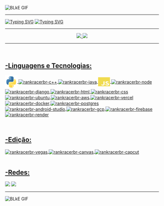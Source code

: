 <img src="https://github.com/user-attachments/assets/81be5ec2-1871-4715-8309-328bb09cf55e" alt="BLkE GIF" width="1000" height="150">

<hr />

<p> 
    <a href="https://git.io/typing-svg"><img src="https://readme-typing-svg.herokuapp.com?font=Fira+Code&pause=1000&color=11C4F7&width=435&lines=Ol%C3%A1%2C+sou+Augusto+Pontes;Desenvolvedor+de+Software;" alt="Typing SVG" /></a>
    <a href="https://git.io/typing-svg"><img src="https://readme-typing-svg.herokuapp.com?font=Fira+Code&pause=1000&color=73F7F6&width=435&lines=Hello%2C+I'm+Augusto+Pontes;Software+Developer;" alt="Typing SVG" /></a>
 </p>

<hr />

<div align="center">
  <a href="https://github.com/RankracerBR">
  <img height="180em" src="https://github-readme-stats.vercel.app/api?username=RankracerBR&show_icons=true&theme=rose_pine&include_all_commits=true&count_private=true"/>
  <img height="180em" src="https://github-readme-stats.vercel.app/api/top-langs/?username=RankracerBR&layout=compact&langs_count=7&theme=rose_pine"/>
</div>

<hr />

<div style="display: inline_block"><br>
  <h2>-Linguagens e Tecnologias: </h2>
  <img align="center" alt="rankracerbr-phyton" height="45" width="40" src="https://raw.githubusercontent.com/devicons/devicon/master/icons/python/python-original.svg">
  <img align="center" alt="rankracerbr-c++" height="36" width="35" src="https://upload.wikimedia.org/wikipedia/commons/3/32/C%2B%2B_logo.png">
  <img align ="center" alt="rankracerbr-java" height="45" width="40" src="https://imgs.search.brave.com/0CM6gcTONyzFIOn1ysOfQ6ZwvC8_EiRKrSLqbOVCzoc/rs:fit:860:0:0/g:ce/aHR0cHM6Ly9hc3Nl/dHMuc3RpY2twbmcu/Y29tL2ltYWdlcy81/ODQ4MDk3OWNlZjEw/MTRjMGI1ZTQ5MDEu/cG5n">
  <img align="center" alt="rankracerbr-Js" height="30" width="40" src="https://raw.githubusercontent.com/devicons/devicon/master/icons/javascript/javascript-plain.svg">
  <img align ="center" alt="rankracerbr-node" height="30" width="45" src="https://upload.wikimedia.org/wikipedia/commons/thumb/d/d9/Node.js_logo.svg/2560px-Node.js_logo.svg.png">
  <img align="center" alt="rankracerbr-django" height="40" width="35" src="https://brandslogos.com/wp-content/uploads/images/large/django-logo.png">
  <img align="center" alt="rankracerbr-html" height="33" width="35" src="https://logodownload.org/wp-content/uploads/2016/10/html5-logo-10.png">
  <img align="center" alt="rankracerbr-css" height="35" width="39" src="https://logospng.org/download/css-3/logo-css-3-2048.png">
  <img align ="center" alt="rankracerbr-ubuntu" height="40" widht="30" src="https://brandslogos.com/wp-content/uploads/images/large/ubuntu-logo.png">
  <img align ="center" alt="rankracerbr-aws" height="30" widht="30" src="https://upload.wikimedia.org/wikipedia/commons/thumb/9/93/Amazon_Web_Services_Logo.svg/2560px-Amazon_Web_Services_Logo.svg.png">
  <img align ="center" alt="rankracerbr-vercel" height="40" width="40" src="https://static.wikia.nocookie.net/logopedia/images/a/a7/Vercel_favicon.svg/revision/latest?cb=20221026155821">
  <img align ="center" alt="rankracerbr-docker" height="35" width="35" src="https://cdn-icons-png.flaticon.com/512/919/919853.png">
  <img align ="center" alt="rankracerbr-postgres" height="35" width="35" src="https://upload.wikimedia.org/wikipedia/commons/thumb/2/29/Postgresql_elephant.svg/993px-Postgresql_elephant.svg.png">
  <img align ="center" alt="rankracerbr-android-studio" height="35" width="35" src="https://uxwing.com/wp-content/themes/uxwing/download/brands-and-social-media/android-studio-icon.png">
  <img align ="center" alt="rankracerbr-gcp" height="35" width="40" src="https://static-00.iconduck.com/assets.00/google-cloud-icon-2048x1646-7admxejz.png">
  <img align ="center" alt="rankracerbr-firebase" height="35" width="45" src="https://cdn.freebiesupply.com/logos/thumbs/2x/firebase-1-logo.png">
  <img align ="center" alt="rankracerbr-render" height="45" width="90" src="https://intellyx.com/wp-content/uploads/2019/08/Render-cloud-intellyx-BC-logo.png">
  <p></p>  
</div>

<div style="display: inline_block"><br>
    <h2>-Edição: </h2>
    <img align="center" alt="rankracerbr-vegas" height="45" width="45" src="https://static.wikia.nocookie.net/logo_editing/images/2/28/Vegas_Pro_17_icon_%28MAGIX%29.png/revision/latest?cb=20230105192252">
    <img align="center" alt="rankracerbr-canvas" height="45" width="45" src="https://i.pinimg.com/originals/7f/29/5f/7f295feeaae4b4fedcba23acbb7fec30.png">
    <img align="center" alt="rankracerbr-capcut" height="45" width="45" src="https://i.pinimg.com/originals/fe/97/3e/fe973ef75e14e96c5fc5cdf4fcdc0ef4.jpg">
</div>


<div style="display: inline_block"><br>
  <h2>-Redes: </h2>
  <a href="https://www.instagram.com/rankracerbr/" target="_blank"><img src="https://img.shields.io/badge/-Instagram-%23E4405F?style=for-the-badge&logo=instagram&logoColor=white" target="_blank"></a>
  <a href="https://www.linkedin.com/in/augusto-pontes-123886234/" target="_blank"><img src="https://img.shields.io/badge/-LinkedIn-%230077B5?style=for-the-badge&logo=linkedin&logoColor=white" target="_blank"></a> 
</div>

<hr />

<img src="https://github.com/user-attachments/assets/81be5ec2-1871-4715-8309-328bb09cf55e" alt="BLkE GIF" width="1000" height="150">
